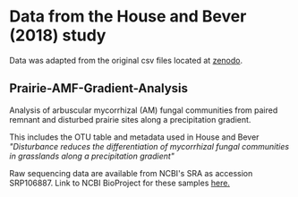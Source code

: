 # Data from the House and Bever (2018) study
Data was adapted from the original csv files located at [zenodo](https://zenodo.org/records/1064315).

## Prairie-AMF-Gradient-Analysis
Analysis of arbuscular mycorrhizal (AM) fungal communities from paired remnant and disturbed prairie sites along a precipitation gradient. 

This includes the OTU table and metadata used in House and Bever *"Disturbance reduces the differentiation of mycorrhizal fungal communities in grasslands along a precipitation gradient"*

Raw sequencing data are available from NCBI's SRA as accession SRP106887. Link to NCBI BioProject for these samples <a href = https://www.ncbi.nlm.nih.gov/bioproject/PRJNA385198>here. </a>
